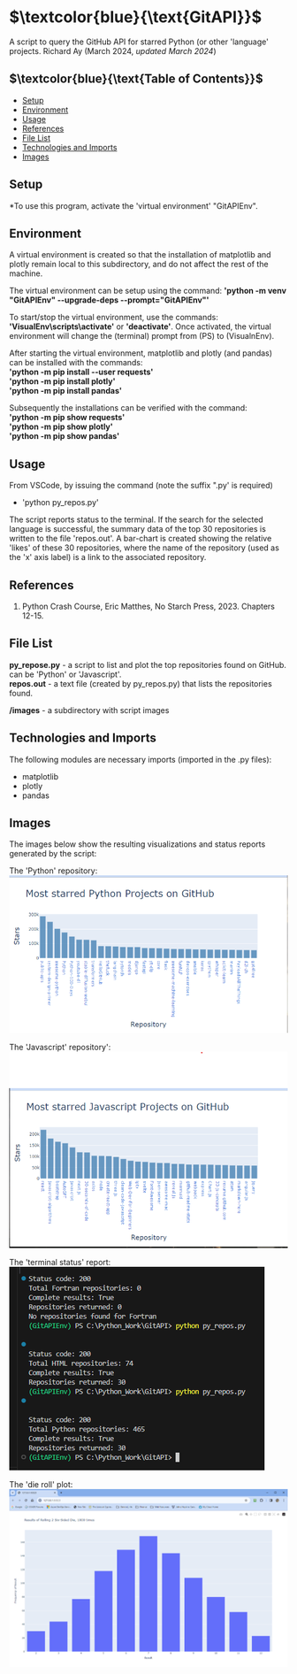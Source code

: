# $`\textcolor{blue}{\text{GitAPI}}`$
A script to query the GitHub API for starred Python (or other 'language' projects.
Richard Ay (March 2024, *updated March 2024*)

## $`\textcolor{blue}{\text{Table of Contents}}`$
* [Setup](#setup)
* [Environment](#environment)
* [Usage](#Usage)
* [References](#references)
* [File List](#file-list)
* [Technologies and Imports](#Technologies-and-Imports)
* [Images](#Images)

## Setup

*To use this program, activate the 'virtual environment' "GitAPIEnv".  

## Environment
A virtual environment is created so that the installation of matplotlib and plotly
remain local to this subdirectory, and do not affect the rest of the machine.

The virtual environment can be setup using the command: 
**'python -m venv "GitAPIEnv" --upgrade-deps --prompt="GitAPIEnv"'**

To start/stop the virtual environment, use the commands: **'VisualEnv\scripts\activate'** 
or **'deactivate'**. Once activated, the virtual environment will change the (terminal) 
prompt from (PS) to (VisualnEnv).

After starting the virtual environment, matplotlib and plotly (and pandas) can be installed 
with the commands:  
**'python -m pip install --user requests'**  
**'python -m pip install plotly'**  
**'python -m pip install pandas'**  

Subsequently the installations can be verified with the command:   
**'python -m pip show requests'**  
**'python -m pip show plotly'**  
**'python -m pip show pandas'** 


## Usage
From VSCode, by issuing the command (note the suffix ".py' is required)  
- 'python py_repos.py'  

The script reports status to the terminal.  If the search for the selected language
is successful, the summary data of the top 30 repositories is written to the file 'repos.out'.
A bar-chart is created showing the relative 'likes' of these 30 repositories, where the name of
the repository (used as the 'x' axis label) is a link to the associated repository.


## References
1. Python Crash Course, Eric Matthes, No Starch Press, 2023. Chapters 12-15.  


## File List
**py_repose.py** - a script to list and plot the top <language> repositories found on GitHub.
<language> can be 'Python' or 'Javascript'.   
**repos.out** - a text file (created by py_repos.py) that lists the repositories found. 



**/images** - a subdirectory with script images  


## Technologies and Imports
The following modules are necessary imports (imported in the .py files):  
- matplotlib  
- plotly
- pandas
 

## Images
The images below show the resulting visualizations and status reports generated 
by the script:  

The 'Python' repository:    
![Python Repository](https://github.com/CaptainRich/GitAPI/blob/main/images/python_repos.png)  

The 'Javascript' repository':  
![Javascript Repository](https://github.com/CaptainRich/GitAPI/blob/main/images/javascript_repos.png)  

The 'terminal status' report:  
![Terminal Status Report](https://github.com/CaptainRich/GitAPI/blob/main/images/terminal_status.png)  

The 'die roll' plot:  
![Die Roll Plot](https://github.com/CaptainRich/Visualizations/blob/main/images/die_roll_results.png)  



